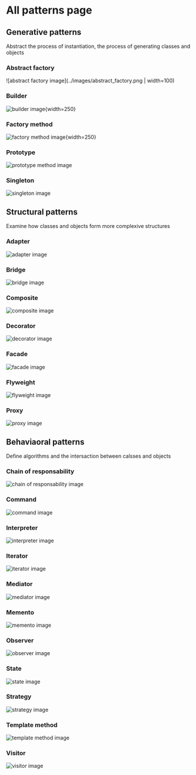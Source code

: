 # All patterns page

## Generative patterns

Abstract the process of instantiation, the process of generating classes and objects

### Abstract factory

![abstract factory image](../images/abstract_factory.png  | width=100)

### Builder

![builder image](../images/builder.png ){width=250}

### Factory method

![factory method image](../images/factory_method.png ){width=250}

### Prototype

![prototype method image](../images/prototype.png )

### Singleton

![singleton image](../images/singleton.png )

## Structural patterns

Examine how classes and objects form more complexive structures

### Adapter

![adapter image](../images/adapter.png )

### Bridge

![bridge image](../images/bridge.png )

### Composite

![composite image](../images/composite.png )

### Decorator

![decorator image](../images/decorator.png )

### Facade

![facade image](../images/facade.png )

### Flyweight

![flyweight image](../images/flyweight.png )

### Proxy

![proxy image](../images/proxy.png )

## Behaviaoral patterns

Define algorithms and the intersaction between calsses and objects

### Chain of responsability

![chain of responsability image](../images/chain_of_responsibility.png )

### Command

![command image](../images/command.png )

### Interpreter

![interpreter image](../images/interpreter.png )

### Iterator

![iterator image](../images/iterator.png )

### Mediator

![mediator image](../images/mediator.png )

### Memento

![memento image](../images/memento.png )

### Observer

![observer image](../images/observer.png )

### State

![state image](../images/state.png )

### Strategy

![strategy image](../images/strategy.png )

### Template method

![template method image](../images/template_method.png )

### Visitor

![visitor image](../images/visitor.png )